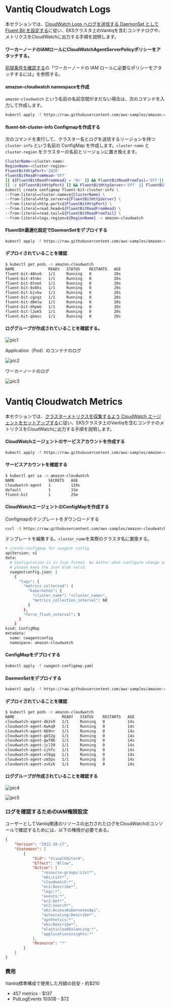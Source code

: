 # Vantiq Cloudwatch Logs

本セクションでは、[CloudWatch Logs へログを送信する DaemonSet として Fluent Bit を設定する](https://docs.aws.amazon.com/ja_jp/AmazonCloudWatch/latest/monitoring/Container-Insights-setup-logs-FluentBit.html)に従い、EKSクラスタ上のVantiqを含むコンテナログや、メトリクスをCloudWatchに出力する手順を説明します。

#### ワーカーノードのIAMロールにCloudWatchAgentServerPolicyポリシーをアタッチする。
[前提条件を確認する](https://docs.aws.amazon.com/ja_jp/AmazonCloudWatch/latest/monitoring/Container-Insights-prerequisites.html)の「ワーカーノードの IAM ロールに必要なポリシーをアタッチするには」を参照する。

#### amazon-cloudwatch namespaceを作成

`amazon-cloudwatch` という名前の名前空間がまだない場合は、次のコマンドを入力して作成します。
```sh
kubectl apply -f https://raw.githubusercontent.com/aws-samples/amazon-cloudwatch-container-insights/latest/k8s-deployment-manifest-templates/deployment-mode/daemonset/container-insights-monitoring/cloudwatch-namespace.yaml
```

#### fluent-bit-cluster-info Configmapを作成する
次のコマンドを実行して、クラスター名とログを送信するリージョンを持つ `cluster-info` という名前の ConfigMap を作成します。`cluster-name` と `cluster-region` をクラスターの名前とリージョンに置き換えます。
```sh
ClusterName=<cluster-name>
RegionName=<cluster-region>
FluentBitHttpPort='2020'
FluentBitReadFromHead='Off'
[[ ${FluentBitReadFromHead} = 'On' ]] && FluentBitReadFromTail='Off'|| FluentBitReadFromTail='On'
[[ -z ${FluentBitHttpPort} ]] && FluentBitHttpServer='Off' || FluentBitHttpServer='On'
kubectl create configmap fluent-bit-cluster-info \
--from-literal=cluster.name=${ClusterName} \
--from-literal=http.server=${FluentBitHttpServer} \
--from-literal=http.port=${FluentBitHttpPort} \
--from-literal=read.head=${FluentBitReadFromHead} \
--from-literal=read.tail=${FluentBitReadFromTail} \
--from-literal=logs.region=${RegionName} -n amazon-cloudwatch
```

#### FluentBit最適化設定でDaemonSetをデプロイする
```sh
kubectl apply -f https://raw.githubusercontent.com/aws-samples/amazon-cloudwatch-container-insights/latest/k8s-deployment-manifest-templates/deployment-mode/daemonset/container-insights-monitoring/fluent-bit/fluent-bit.yaml
```

#### デプロイされていることを確認
```sh
$ kubectl get pods -n amazon-cloudwatch
NAME               READY   STATUS    RESTARTS   AGE
fluent-bit-48nv6   1/1     Running   0          20s
fluent-bit-4tnbc   1/1     Running   0          20s
fluent-bit-6tnmt   1/1     Running   0          20s
fluent-bit-8v8ks   1/1     Running   0          20s
fluent-bit-bjvkw   1/1     Running   0          20s
fluent-bit-cgzqz   1/1     Running   0          20s
fluent-bit-d6mlw   1/1     Running   0          20s
fluent-bit-dhpmb   1/1     Running   0          20s
fluent-bit-l2wk5   1/1     Running   0          20s
fluent-bit-qkmvc   1/1     Running   0          20s
```

#### ロググループが作成されていることを確認する。

![pic1](../../imgs/vantiq-cloudwatch/pic1.png)

Application（Pod）のコンテナのログ

![pic2](../../imgs/vantiq-cloudwatch/pic2.png)

ワーカーノードのログ

![pic3](../../imgs/vantiq-cloudwatch/pic3.png)


# Vantiq Cloudwatch Metrics

本セクションでは、[クラスターメトリクスを収集するよう CloudWatch エージェントをセットアップする](https://docs.aws.amazon.com/ja_jp/AmazonCloudWatch/latest/monitoring/Container-Insights-setup-metrics.html)に従い、EKSクラスタ上のVantiqを含むコンテナのメトリクスをCloudWatchに出力する手順を説明します。


#### CloudWatchエージェントのサービスアカウントを作成する
```sh
kubectl apply -f https://raw.githubusercontent.com/aws-samples/amazon-cloudwatch-container-insights/latest/k8s-deployment-manifest-templates/deployment-mode/daemonset/container-insights-monitoring/cwagent/cwagent-serviceaccount.yaml
```

####  サービスアカウントを確認する
```sh
$ kubectl get sa -n amazon-cloudwatch
NAME               SECRETS   AGE
cloudwatch-agent   1         119s
default            1         31m
fluent-bit         1         25m
```

#### CloudWatchエージェントのConfigMapを作成する

Configmapのテンプレートをダウンロードする
```sh
curl -O https://raw.githubusercontent.com/aws-samples/amazon-cloudwatch-container-insights/latest/k8s-deployment-manifest-templates/deployment-mode/daemonset/container-insights-monitoring/cwagent/cwagent-configmap.yaml
```

テンプレートを編集する。`cluster_name`を実際のクラスタ名に置換する。
```sh
# create configmap for cwagent config
apiVersion: v1
data:
  # Configuration is in Json format. No matter what configure change you make,
  # please keep the Json blob valid.
  cwagentconfig.json: |
    {
      "logs": {
        "metrics_collected": {
          "kubernetes": {
            "cluster_name": "<cluster_name>",
            "metrics_collection_interval": 60
          }
        },
        "force_flush_interval": 5
      }
    }
kind: ConfigMap
metadata:
  name: cwagentconfig
  namespace: amazon-cloudwatch
```

#### ConfigMapをデプロイする
```sh
kubectl apply -f cwagent-configmap.yaml
```

#### DaemonSetをデプロイする
```sh
kubectl apply -f https://raw.githubusercontent.com/aws-samples/amazon-cloudwatch-container-insights/latest/k8s-deployment-manifest-templates/deployment-mode/daemonset/container-insights-monitoring/cwagent/cwagent-daemonset.yaml
```

#### デプロイされていることを確認
```sh
$ kubectl get pods -n amazon-cloudwatch
NAME                     READY   STATUS    RESTARTS   AGE
cloudwatch-agent-4b2x9   1/1     Running   0          14s
cloudwatch-agent-6wkq9   1/1     Running   0          14s
cloudwatch-agent-869nr   1/1     Running   0          14s
cloudwatch-agent-gk52g   1/1     Running   0          14s
cloudwatch-agent-gwf86   1/1     Running   0          14s
cloudwatch-agent-jcl29   1/1     Running   0          14s
cloudwatch-agent-sjhfs   1/1     Running   0          14s
cloudwatch-agent-xt6gq   1/1     Running   0          14s
cloudwatch-agent-zm5ps   1/1     Running   0          14s
cloudwatch-agent-zvkzk   1/1     Running   0          14s
```

#### ロググループが作成されていることを確認する

![pic4](../../imgs/vantiq-cloudwatch/pic4.png)

![pic5](../../imgs/vantiq-cloudwatch/pic5.png)


### ログを確認するためのIAM権限設定

ユーザーとしてVantiq関連のリソースの出力されたログをCloudWatchのコンソールで確認するためには、以下の権限が必要である。
```json
{
    "Version": "2012-10-17",
    "Statement": [
        {
            "Sid": "VisualEditor0",
            "Effect": "Allow",
            "Action": [
                "resource-groups:List*",
                "eks:List*",
                "cloudwatch:*",
                "ec2:Describe*",
                "logs:*",
                "events:*",
                "ec2:Get*",
                "ec2:Search*",
                "eks:AccessKubernetesApi",
                "autoscaling:Describe*",
                "synthetics:*",
                "eks:Describe*",
                "elasticloadbalancing:*",
                "applicationinsights:*"
            ],
            "Resource": "*"
        }
    ]
}
```

### 費用
Vantiq標準構成で使用した月額の目安 - 約$210
- 457 metrics - $137
- PutLogEvents 103GB - $72
